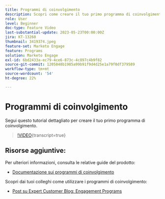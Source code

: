 ```yaml
---
title: Programmi di coinvolgimento
description: Scopri come creare il tuo primo programma di coinvolgimento.
role: User
level: Beginner
doc-type: Feature Video
last-substantial-update: 2023-05-23T00:00:00Z
jira: KT-13260
thumbnail: 3419374.jpeg
feature-set: Marketo Engage
feature: Programs
solution: Marketo Engage
exl-id: 6bd2433a-ec79-4ce6-873c-4c897c4b9f82
source-git-commit: 1205848b1985a99b91f9d4d25e1a79f0df379589
workflow-type: tm+mt
source-wordcount: '54'
ht-degree: 22%

---
```


# Programmi di coinvolgimento

Segui questo tutorial dettagliato per creare il tuo primo programma di coinvolgimento.

>[!VIDEO](https://video.tv.adobe.com/v/3419374/?learn=on){transcript=true}

## Risorse aggiuntive:

Per ulteriori informazioni, consulta le relative guide del prodotto:
* [Documentazione sui programmi di coinvolgimento](https://experienceleague.adobe.com/docs/marketo/using/product-docs/email-marketing/drip-nurturing/creating-an-engagement-program/understanding-engagement-programs.html?lang=en)

Scopri dai tuoi colleghi come utilizzare i programmi di coinvolgimento:
* [Post su Expert Customer Blog: Engagement Programs](https://nation.marketo.com/t5/product-blogs/marketo-success-series-engagement-programs/ba-p/301712)
